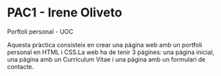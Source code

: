 # PAC1 - Irene Oliveto

Porftoli personal - UOC
 
Aquesta pràctica consisteix en crear una pàgina web amb un portfoli personal en HTML i CSS.La web ha de tenir 3 pàgines: una pàgina inicial, una pàgina amb un Currículum Vitae i una pàgina amb un formulari de contacte.
